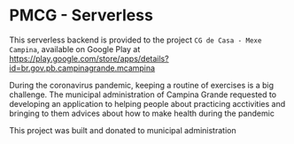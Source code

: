 # PMCG - Serverless

This serverless backend is provided to the project `CG de Casa - Mexe Campina`, available on Google Play at https://play.google.com/store/apps/details?id=br.gov.pb.campinagrande.mcampina

During the coronavirus pandemic, keeping a routine of exercises is a big challenge. The municipal administration of Campina Grande requested to developing an application to helping people about practicing acctivities and bringing to them advices about how to make health during the pandemic

This project was built and donated to municipal administration
